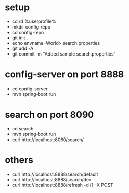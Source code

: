 # setup
* cd /d %userprofile%
* mkdir config-repo
* cd config-repo
* git init .
* echo envname=World> search.properties
* git add -A .
* git commit -m "Added sample search.properties"

# config-server on port 8888
* cd config-server
* mvn spring-boot:run

# search on port 8090
* cd search
* mvn spring-boot:run
* curl http://localhost:8060/search/

# others
* curl http://localhost:8888/search/default
* curl http://localhost:8888/search/dev
* curl http://localhost:8888/refresh -d {} -X POST
